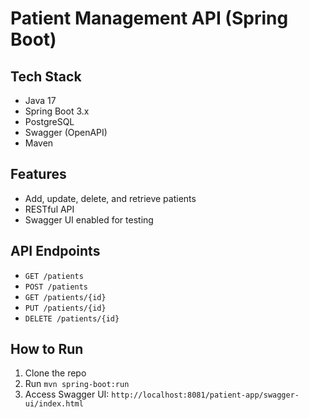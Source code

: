 # Patient Management API (Spring Boot)

## Tech Stack
- Java 17
- Spring Boot 3.x
- PostgreSQL
- Swagger (OpenAPI)
- Maven

## Features
- Add, update, delete, and retrieve patients
- RESTful API
- Swagger UI enabled for testing

## API Endpoints
- `GET /patients`
- `POST /patients`
- `GET /patients/{id}`
- `PUT /patients/{id}`
- `DELETE /patients/{id}`

## How to Run
1. Clone the repo
2. Run `mvn spring-boot:run`
3. Access Swagger UI: `http://localhost:8081/patient-app/swagger-ui/index.html`
